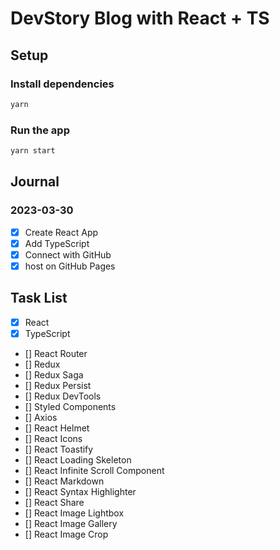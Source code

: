 # DevStory Blog with React + TS

## Setup

### Install dependencies

```bash
yarn
```

### Run the app

```bash
yarn start
```

## Journal

### 2023-03-30

- [x] Create React App
- [x] Add TypeScript
- [x] Connect with GitHub
- [x] host on GitHub Pages

## Task List

- [x] React
- [x] TypeScript
- [] React Router
- [] Redux
- [] Redux Saga
- [] Redux Persist
- [] Redux DevTools
- [] Styled Components
- [] Axios
- [] React Helmet
- [] React Icons
- [] React Toastify
- [] React Loading Skeleton
- [] React Infinite Scroll Component
- [] React Markdown
- [] React Syntax Highlighter
- [] React Share
- [] React Image Lightbox
- [] React Image Gallery
- [] React Image Crop
